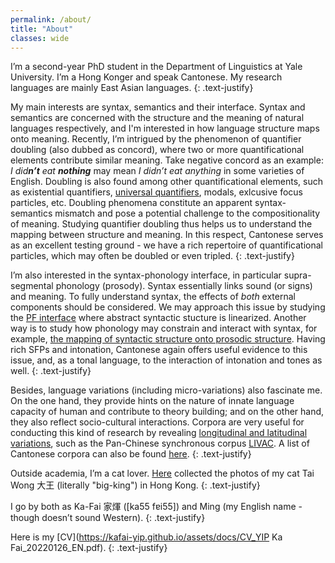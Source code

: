 ```yaml
---
permalink: /about/
title: "About"
classes: wide
---
```


I’m a second-year PhD student in the Department of Linguistics at Yale University. I’m a Hong Konger and speak Cantonese. My research languages are mainly East Asian languages.
{: .text-justify}

My main interests are syntax, semantics and their interface. Syntax and semantics are concerned with the structure and the meaning of natural languages respectively, and I'm interested in how language structure maps onto meaning. Recently, I’m intrigued by the phenomenon of quantifier doubling (also dubbed as concord), where two or more quantificational elements contribute similar meaning. Take negative concord as an example: *I did**n’t** eat **nothing*** may mean *I didn’t eat anything* in some varieties of English. Doubling is also found among other quantificational elements, such as existential quantifiers, [universal quantifiers](https://kafai-yip.github.io/research/#quantifier-doubling-concord), modals, exlcusive focus particles, etc. Doubling phenomena constitute an apparent syntax-semantics mismatch and pose a potential challenge to the compositionality of meaning. Studying quantifier doubling thus helps us to understand the mapping between structure and meaning. In this respect, Cantonese serves as an excellent testing ground - we have a rich repertoire of quantificational particles, which may often be doubled or even tripled. 
{: .text-justify}

I’m also interested in the syntax-phonology interface, in particular supra-segmental phonology (prosody). Syntax essentially links sound (or signs) and meaning. To fully understand syntax, the effects of *both* external components should be considered. We may approach this issue by studying the [PF interface](https://kafai-yip.github.io/research/#pf-copy-deletion) where abstract syntactic stucture is linearized. Another way is to study how phonology may constrain and interact with syntax, for example, [the mapping of syntactic structure onto prosodic structure](https://kafai-yip.github.io/research/#right-dislocation). Having rich SFPs and intonation, Cantonese again offers useful evidence to this issue, and, as a tonal language, to the interaction of intonation and tones as well.
{: .text-justify}

Besides, language variations (including micro-variations) also fascinate me. On the one hand, they provide hints on the nature of innate language capacity of human and contribute to theory building; and on the other hand, they also reflect socio-cultural interactions. Corpora are very useful for conducting this kind of research by revealing [longitudinal and latitudinal variations](https://kafai-yip.github.io/research/#metaphorization), such as the Pan-Chinese synchronous corpus [LIVAC](https://en.wikipedia.org/wiki/LIVAC_Synchronous_Corpus). A list of Cantonese corpora can also be found [here](https://kafai-yip.github.io/links/#cantonese).
{: .text-justify}

Outside academia, I’m a cat lover. [Here](https://kafai-yip.github.io/cats/) collected the photos of my cat Tai Wong 大王 (literally "big-king") in Hong Kong.
{: .text-justify}

I go by both as Ka-Fai 家煇 ([ka55 fɐi55]) and Ming (my English name - though doesn’t sound Western).
{: .text-justify}

Here is my [CV](https://kafai-yip.github.io/assets/docs/CV_YIP Ka Fai_20220126_EN.pdf).
{: .text-justify}
